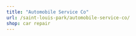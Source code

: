 ```yaml
---
title: "Automobile Service Co"
url: /saint-louis-park/automobile-service-co/
shop: car repair
---
```

